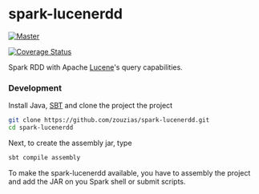# spark-lucenerdd

[![Master](https://travis-ci.org/zouzias/spark-lucenerdd.svg?branch=master)](https://travis-ci.org/zouzias/spark-lucenerdd)

[![Coverage Status](https://coveralls.io/repos/github/zouzias/spark-lucenerdd/badge.svg?branch=master)](https://coveralls.io/github/zouzias/spark-lucenerdd?branch=master)


Spark RDD with Apache [Lucene](https://lucene.apache.org)'s query capabilities.


### Development

Install Java, [SBT]() and clone the project the project

```bash
git clone https://github.com/zouzias/spark-lucenerdd.git
cd spark-lucenerdd
```

Next, to create the assembly jar, type

```bash
sbt compile assembly
```

To make the spark-lucenerdd available, you have to assembly the project and add the JAR on you Spark shell or submit scripts.

